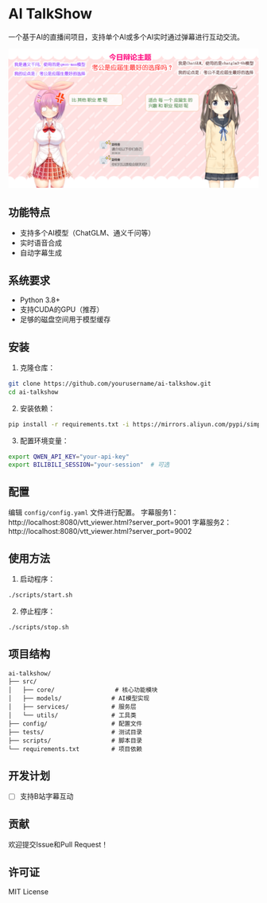 # AI TalkShow

一个基于AI的直播间项目，支持单个AI或多个AI实时通过弹幕进行互动交流。

![](demo.png)

## 功能特点

- 支持多个AI模型（ChatGLM、通义千问等）
- 实时语音合成
- 自动字幕生成

## 系统要求

- Python 3.8+
- 支持CUDA的GPU（推荐）
- 足够的磁盘空间用于模型缓存

## 安装

1. 克隆仓库：
```bash
git clone https://github.com/yourusername/ai-talkshow.git
cd ai-talkshow
```

2. 安装依赖：
```bash
pip install -r requirements.txt -i https://mirrors.aliyun.com/pypi/simple/ --trusted-host https://mirrors.aliyun.com
```

3. 配置环境变量：
```bash
export QWEN_API_KEY="your-api-key"
export BILIBILI_SESSION="your-session"  # 可选
```

## 配置

编辑 `config/config.yaml` 文件进行配置。
字幕服务1：http://localhost:8080/vtt_viewer.html?server_port=9001
字幕服务2：http://localhost:8080/vtt_viewer.html?server_port=9002


## 使用方法

1. 启动程序：
```bash
./scripts/start.sh
```

2. 停止程序：
```bash
./scripts/stop.sh
```

## 项目结构

```
ai-talkshow/
├── src/
│   ├── core/                 # 核心功能模块
│   ├── models/              # AI模型实现
│   ├── services/            # 服务层
│   └── utils/               # 工具类
├── config/                  # 配置文件
├── tests/                   # 测试目录
├── scripts/                 # 脚本目录
└── requirements.txt         # 项目依赖
```

## 开发计划

- [ ] 支持B站字幕互动

## 贡献

欢迎提交Issue和Pull Request！

## 许可证

MIT License